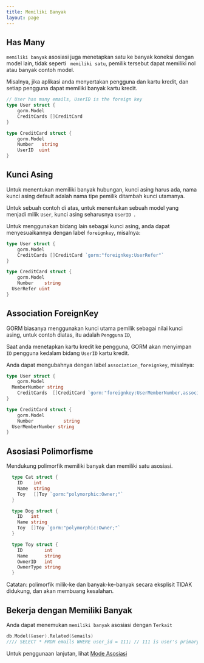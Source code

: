 ```yaml
---
title: Memiliki Banyak
layout: page
---
```

## Has Many

`memiliki banyak` asosiasi juga menetapkan satu ke banyak koneksi dengan model lain, tidak seperti ` memiliki satu`, pemilik tersebut dapat memiliki nol atau banyak contoh model.

Misalnya, jika aplikasi anda menyertakan pengguna dan kartu kredit, dan setiap pengguna dapat memiliki banyak kartu kredit.

```go
// User has many emails, UserID is the foreign key
type User struct {
    gorm.Model
    CreditCards []CreditCard
}

type CreditCard struct {
    gorm.Model
    Number   string
    UserID  uint
}
```

## Kunci Asing

Untuk menentukan memiliki banyak hubungan, kunci asing harus ada, nama kunci asing default adalah nama tipe pemilik ditambah kunci utamanya.

Untuk sebuah contoh di atas, untuk menentukan sebuah model yang menjadi milik ` User `, kunci asing seharusnya `UserID `.

Untuk menggunakan bidang lain sebagai kunci asing, anda dapat menyesuaikannya dengan label `foreignkey`, misalnya:

```go
type User struct {
    gorm.Model
    CreditCards []CreditCard `gorm:"foreignkey:UserRefer"`
}

type CreditCard struct {
    gorm.Model
    Number    string
  UserRefer uint
}
```

## Association ForeignKey

GORM biasanya menggunakan kunci utama pemilik sebagai nilai kunci asing, untuk contoh diatas, itu adalah `Pengguna` `ID`,

Saat anda menetapkan kartu kredit ke pengguna, GORM akan menyimpan `ID` pengguna kedalam bidang `UserID` kartu kredit.

Anda dapat mengubahnya dengan label `association_foreignkey`, misalnya:

```go
type User struct {
    gorm.Model
  MemberNumber string
    CreditCards  []CreditCard `gorm:"foreignkey:UserMemberNumber,association_foreignkey:MemberNumber"`
}

type CreditCard struct {
    gorm.Model
    Number           string
  UserMemberNumber string
}
```

## Asosiasi Polimorfisme

Mendukung polimorfik memiliki banyak dan memiliki satu asosiasi.

```go
  type Cat struct {
    ID    int
    Name  string
    Toy   []Toy `gorm:"polymorphic:Owner;"`
  }

  type Dog struct {
    ID   int
    Name string
    Toy  []Toy `gorm:"polymorphic:Owner;"`
  }

  type Toy struct {
    ID        int
    Name      string
    OwnerID   int
    OwnerType string
  }
```

Catatan: polimorfik milik-ke dan banyak-ke-banyak secara eksplisit TIDAK didukung, dan akan membuang kesalahan.

## Bekerja dengan Memiliki Banyak

Anda dapat menemukan `memiliki banyak` asosiasi dengan `Terkait`

```go
db.Model(&user).Related(&emails)
//// SELECT * FROM emails WHERE user_id = 111; // 111 is user's primary key
```

Untuk penggunaan lanjutan, lihat [Mode Asosiasi](/docs/associations.html#Association-Mode)